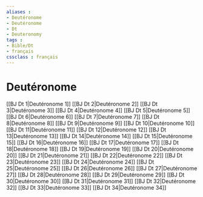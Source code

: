 ```yaml
---
aliases : 
- Deutéronome
- Deutéronome
- Dt
- Deuteronomy
tags : 
- Bible/Dt
- français
cssclass : français
---
```


# Deutéronome

[[BJ Dt 1|Deutéronome 1]]
[[BJ Dt 2|Deutéronome 2]]
[[BJ Dt 3|Deutéronome 3]]
[[BJ Dt 4|Deutéronome 4]]
[[BJ Dt 5|Deutéronome 5]]
[[BJ Dt 6|Deutéronome 6]]
[[BJ Dt 7|Deutéronome 7]]
[[BJ Dt 8|Deutéronome 8]]
[[BJ Dt 9|Deutéronome 9]]
[[BJ Dt 10|Deutéronome 10]]
[[BJ Dt 11|Deutéronome 11]]
[[BJ Dt 12|Deutéronome 12]]
[[BJ Dt 13|Deutéronome 13]]
[[BJ Dt 14|Deutéronome 14]]
[[BJ Dt 15|Deutéronome 15]]
[[BJ Dt 16|Deutéronome 16]]
[[BJ Dt 17|Deutéronome 17]]
[[BJ Dt 18|Deutéronome 18]]
[[BJ Dt 19|Deutéronome 19]]
[[BJ Dt 20|Deutéronome 20]]
[[BJ Dt 21|Deutéronome 21]]
[[BJ Dt 22|Deutéronome 22]]
[[BJ Dt 23|Deutéronome 23]]
[[BJ Dt 24|Deutéronome 24]]
[[BJ Dt 25|Deutéronome 25]]
[[BJ Dt 26|Deutéronome 26]]
[[BJ Dt 27|Deutéronome 27]]
[[BJ Dt 28|Deutéronome 28]]
[[BJ Dt 29|Deutéronome 29]]
[[BJ Dt 30|Deutéronome 30]]
[[BJ Dt 31|Deutéronome 31]]
[[BJ Dt 32|Deutéronome 32]]
[[BJ Dt 33|Deutéronome 33]]
[[BJ Dt 34|Deutéronome 34]]
